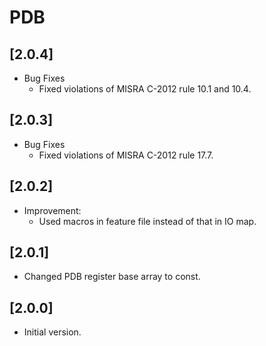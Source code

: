 # PDB

## [2.0.4]

- Bug Fixes
  - Fixed violations of MISRA C-2012 rule 10.1 and 10.4.

## [2.0.3]

- Bug Fixes
  - Fixed violations of MISRA C-2012 rule 17.7.

## [2.0.2]

- Improvement:
  - Used macros in feature file instead of that in IO map.

## [2.0.1]

- Changed PDB register base array to const.

## [2.0.0]

- Initial version.
